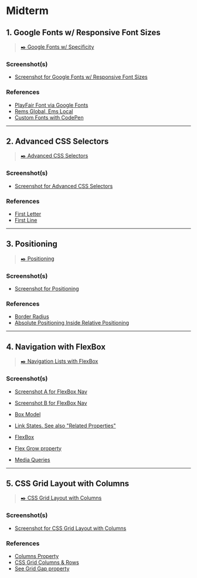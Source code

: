 # Midterm

## 1. Google Fonts w/ Responsive Font Sizes

> [:black_nib: Google Fonts w/ Specificity](https://codepen.io/manikoth/pen/6768ac3bcc6c93ce414d0aea0d32947b?editors=1100)

### Screenshot(s)
* [Screenshot for Google Fonts w/ Responsive Font Sizes](https://s3-us-west-2.amazonaws.com/s.cdpn.io/16425/midterm-google-responsive-font.png)

### References
* [PlayFair Font via Google Fonts](https://fonts.google.com/specimen/Playfair+Display)
* [Rems Global, Ems Local](https://css-tricks.com/rem-global-em-local/)
* [Custom Fonts with CodePen](https://blog.codepen.io/2012/07/18/custom-fonts-in-pens/)

---

## 2. Advanced CSS Selectors

> [:black_nib: Advanced CSS Selectors](https://codepen.io/manikoth/pen/a3b4c053b0d686d1213438a2731e4106?editors=1100)

### Screenshot(s)
* [Screenshot for Advanced CSS Selectors](https://s3-us-west-2.amazonaws.com/s.cdpn.io/16425/midterm-advanced-css-selectors.png)

### References
* [First Letter](https://css-tricks.com/almanac/selectors/f/first-letter/)
* [First Line](https://css-tricks.com/almanac/selectors/f/first-line/)

---

## 3. Positioning

> [:black_nib: Positioning](https://codepen.io/manikoth/pen/6a7fc2e4972044e6e5c4608dcc786611?editors=0110)

### Screenshot(s)
* [Screenshot for Positioning](https://s3-us-west-2.amazonaws.com/s.cdpn.io/16425/midterm-positioning.png)

### References
* [Border Radius](https://css-tricks.com/almanac/properties/b/border-radius/)
* [Absolute Positioning Inside Relative Positioning](https://css-tricks.com/absolute-positioning-inside-relative-positioning/)

---

## 4. Navigation with FlexBox

> [:black_nib: Navigation Lists with FlexBox](https://codepen.io/manikoth/pen/7d308e9a33995409670c167696dd2586?editors=1100)

### Screenshot(s)
* [Screenshot A for FlexBox Nav](https://s3-us-west-2.amazonaws.com/s.cdpn.io/16425/midterm-flexbox-nav-a.png)
* [Screenshot B for FlexBox Nav](https://s3-us-west-2.amazonaws.com/s.cdpn.io/16425/midterm-flexbox-nav-b.png)

* [Box Model](https://css-tricks.com/the-css-box-model/)
* [Link States. See also "Related Properties"](https://css-tricks.com/almanac/selectors/l/link/)
* [FlexBox](https://css-tricks.com/snippets/css/a-guide-to-flexbox/)
* [Flex Grow property](https://css-tricks.com/almanac/properties/f/flex-grow/)
* [Media Queries](https://css-tricks.com/css-media-queries/)

---

## 5. CSS Grid Layout with Columns

> [:black_nib: CSS Grid Layout with Columns](https://codepen.io/manikoth/pen/229a19bcc9871c27f1777e848edc0de5?editors=1100)

### Screenshot(s)
* [Screenshot for CSS Grid Layout with Columns](https://s3-us-west-2.amazonaws.com/s.cdpn.io/16425/midterm-CSS%20Grid%20Layout%20with%20Columns.png)

### References
* [Columns Property](https://css-tricks.com/guide-responsive-friendly-css-columns/)
* [CSS Grid Columns & Rows](https://css-tricks.com/almanac/properties/g/grid-rows-columns/)
* [See Grid Gap property](https://css-tricks.com/snippets/css/complete-guide-grid/)

